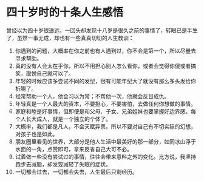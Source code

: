 # 四十岁时的十条人生感悟

曾经以为四十岁很遥远，一回头却发现十八岁是很久之前的事情了，转眼已是半生了，虽然一事无成，却也有一些真真切切的人生教训：

1. 你遇到的问题，大概率在你之前也有人遇到过，你不会是第一个，所以尽量去寻求帮助。
2. 真的没有人会太在乎你，所以不用担心别人怎么看你，或者会觉得你傻或者搞笑，取悦自己就可以了。
3. 年轻的时候应该多尝试不同的发型，很有可能年纪大了就没有那么多头发给你折腾了。
4. 经常帮助一个人，他会习以为常；不帮他一次，他就会反目成仇。
5. 年轻真是一个人最大的资本，不要担心，不要害怕，去做任何你想做的事情。
6. 家庭和睦是好事情，但即便是和父母、子女、兄弟姐妹也要掌握好边界感。每个人长大成人，就是一个独立的个体了。
7. 大概率，我们都是凡人，不会天赋异禀。所以不要对自己有不切实际的幻想，对孩子也是如此。
8. 朋友圈里看见的世界，大部分是他人生活中最美好的那一部分，如同冰山浮于水面的一角，点赞即可，拿来反省自己大可不必。
9. 试着做一些没有尝试过的事情，往往会带来意料之外的变化。比方说，我坚持跑步去减脂，却发现减轻了失眠的症状。
10. 一切都会过去，一切都会失去，人生最后只剩经历。
